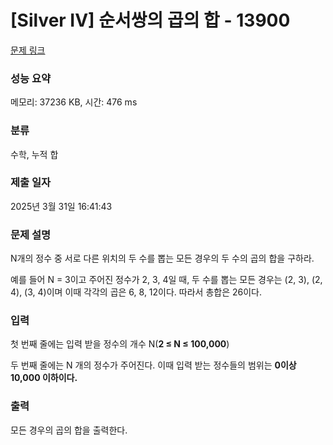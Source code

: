 # [Silver IV] 순서쌍의 곱의 합 - 13900 

[문제 링크](https://www.acmicpc.net/problem/13900) 

### 성능 요약

메모리: 37236 KB, 시간: 476 ms

### 분류

수학, 누적 합

### 제출 일자

2025년 3월 31일 16:41:43

### 문제 설명

<p style="user-select: auto !important;">N개의 정수 중 서로 다른 위치의 두 수를 뽑는 모든 경우의 두 수의 곱의 합을 구하라.</p>

<p style="user-select: auto !important;">예를 들어 N = 3이고 주어진 정수가 2, 3, 4일 때, 두 수를 뽑는 모든 경우는 (2, 3), (2, 4), (3, 4)이며 이때 각각의 곱은 6, 8, 12이다. 따라서 총합은 26이다.</p>

### 입력 

 <p style="user-select: auto !important;">첫 번째 줄에는 입력 받을 정수의 개수 N(<strong style="user-select: auto !important;">2 ≤ N ≤ 100,000</strong>)</p>

<p style="user-select: auto !important;">두 번째 줄에는 N 개의 정수가 주어진다. 이때 입력 받는 정수들의 범위는 <strong style="user-select: auto !important;">0이상 10,000 이하이다.</strong></p>

### 출력 

 <p style="user-select: auto !important;">모든 경우의 곱의 합을 출력한다.</p>

